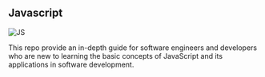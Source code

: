 ## Javascript

![JS](https://github.com/Mckarc/learning-javascript/assets/87942938/20ce591a-4177-4857-8a67-3b43537cb267)

This repo provide an in-depth guide for software engineers and developers who are new to learning the basic concepts of JavaScript and its applications in software development.
